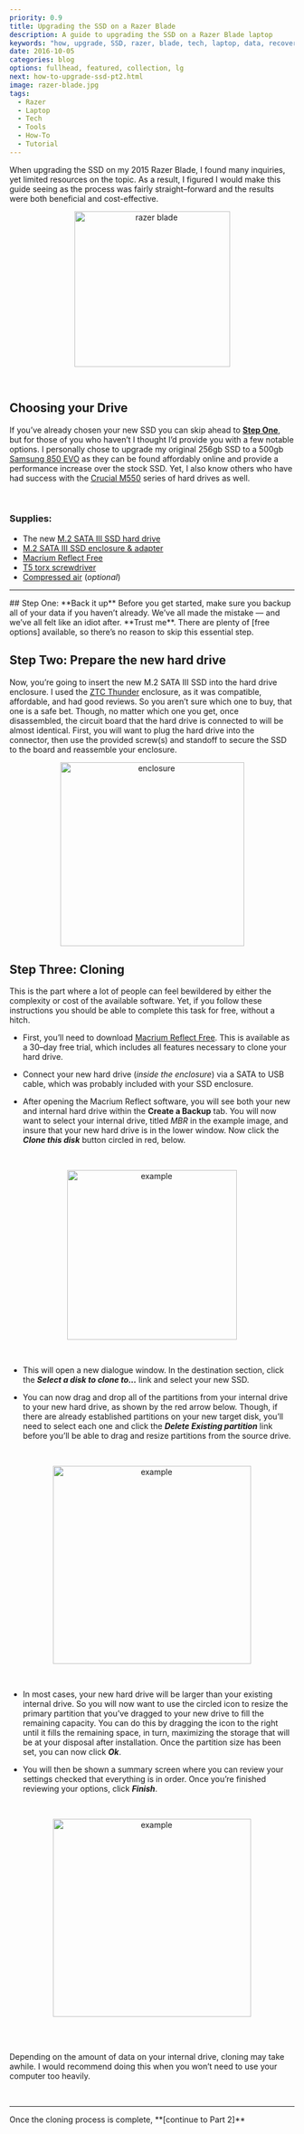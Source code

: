 ```yaml
---
priority: 0.9
title: Upgrading the SSD on a Razer Blade
description: A guide to upgrading the SSD on a Razer Blade laptop
keywords: "how, upgrade, SSD, razer, blade, tech, laptop, data, recovery, tutorial"
date: 2016-10-05
categories: blog
options: fullhead, featured, collection, lg
next: how-to-upgrade-ssd-pt2.html
image: razer-blade.jpg
tags:
  - Razer
  - Laptop
  - Tech
  - Tools
  - How-To
  - Tutorial
---
```


  When upgrading the SSD on my 2015 Razer Blade, I found many inquiries, yet limited resources on the topic. As a result, I figured I would make this guide seeing as the process was fairly straight&ndash;forward and the results were both beneficial and cost-effective.
<br>

<p align="center">
  <img src="https://cloud.githubusercontent.com/assets/16360374/20456077/939ebbfa-ae21-11e6-925c-6a0d4c60a4ca.png" height="275" alt="razer blade" title="Razer Blade"/>
</p>
<br>

## Choosing your Drive
  If you&rsquo;ve already chosen your new SSD you can skip ahead to [**Step One**](#step1), but for those of you who haven&rsquo;t I thought I&rsquo;d provide you with a few notable options.
  I personally chose to upgrade my original 256gb SSD to a 500gb [Samsung 850 EVO] as they can be found affordably online and provide a performance increase over the stock SSD. Yet, I also know others who have had success with the [Crucial M550] series of hard drives as well.

<br>

### Supplies:
 * The new [M.2 SATA III SSD hard drive]
 * [M.2 SATA III SSD enclosure & adapter]
 * [Macrium Reflect Free]
 * [T5 torx screwdriver]
 * [Compressed air] (*optional*)

<hr>
## Step One: **Back it up**
<a name="step1"/>
  Before you get started, make sure you backup all of your data if you haven&rsquo;t already. We&rsquo;ve all made the mistake &mdash; and we&rsquo;ve all felt like an idiot after. **Trust me**. There are plenty of [free options] available, so there&rsquo;s no reason to skip this essential step.


## Step Two: **Prepare the new hard drive**

  Now, you&rsquo;re going to insert the new M.2 SATA III SSD into the hard drive enclosure. I used the [ZTC Thunder] enclosure, as it was compatible, affordable, and had good reviews. So you aren&rsquo;t sure which one to buy, that one is a safe bet. Though, no matter which one you get, once disassembled, the circuit board that the hard drive is connected to will be almost identical. First, you will want to plug the hard drive into the connector, then use the provided screw(s) and standoff to secure the SSD to the board and reassemble your enclosure.
  <p align="center">
    <img src="https://cloud.githubusercontent.com/assets/16360374/20453970/89a96ac4-ade9-11e6-9a3b-5dc8290c8ada.jpg" height="325" align="center" alt="enclosure" title="Enclosure"/>
  </p>

## Step Three: **Cloning**
  This is the part where a lot of people can feel bewildered by either the complexity or cost of the available software. Yet, if you follow these instructions you should be able to complete this task for free, without a hitch.
  <br>

  * First, you&rsquo;ll need to download [Macrium Reflect Free]. This is available as a 30&ndash;day free trial, which includes all features necessary to clone your hard drive.

  * Connect your new hard drive (*inside the enclosure*) via a SATA to USB cable, which was probably included with your SSD enclosure.

  * After opening the Macrium Reflect software, you will see both your new and internal hard drive within the **Create a Backup** tab. You will now want to select your internal drive, titled *MBR* in the example image, and insure that your new hard drive is in the lower window. Now click the ***Clone this disk*** button circled in red, below.
  <br>
  <p align="center">
    <img src="https://cloud.githubusercontent.com/assets/16360374/20454261/29f2ed38-adf0-11e6-959e-8c12611a4dbb.png" height="300" alt="example" title="example"/>
  </p><br>

  * This will open a new dialogue window. In the destination section, click the ***Select a disk to clone to...*** link and select your new SSD.

  * You can now drag and drop all of the partitions from your internal drive to your new hard drive, as shown by the red arrow below.
  Though, if there are already established partitions on your new target disk, you&rsquo;ll need to select each one and click the ***Delete Existing partition*** link before you&rsquo;ll be able to drag and resize partitions from the source drive.
  <br>
  <p align="center">
  	<img src="https://cloud.githubusercontent.com/assets/16360374/20454353/78777002-adf3-11e6-940a-27002b3846d9.png" height="350" alt="example" title="example"/>
  </p><br>

  * In most cases, your new hard drive will be larger than your existing internal drive. So you will now want to use the circled icon to resize the primary partition that you&rsquo;ve dragged to your new drive to fill the remaining capacity. You can do this by dragging the icon to the right until it fills the remaining space, in turn, maximizing the storage that will be at your disposal after installation. Once the partition size has been set, you can now click ***Ok***.

  * You will then be shown a summary screen where you can  review your settings checked that everything is in order. Once you&rsquo;re finished reviewing your options, click ***Finish***.
  <br>
  <p align="center">
    <img src="https://cloud.githubusercontent.com/assets/16360374/20454386/9d73af46-adf4-11e6-9d66-5c71dab08c20.png" height="350" alt="example" title="example"/>
  </p><br>

  <br>

  <p class="h-note"> Depending on the amount of data on your internal drive, cloning may take awhile. I would recommend doing this when you won&rsquo;t need to use your computer too heavily.</p>

<br>
<hr>
Once the cloning process is complete, **[continue to Part 2]**

<br>

<!--------------------------------- Links ------------------------------------->
[Samsung 850 EVO]: https://www.amazon.com/Samsung-850-EVO-Internal-MZ-N5E500BW/dp/B00TGIW1XG/ref=sr_1_13?s=pc&ie=UTF8&qid=1479538259&sr=1-13&keywords=m.2+ssd+cable
[Crucial M550]: https://www.amazon.com/Crucial-256GB-Internal-Solid-CT256M550SSD4/dp/B00ITFZTHC/ref=sr_1_fkmr0_2?ie=UTF8&qid=1479540595&sr=8-2-fkmr0&keywords=crucial%2Bm500%2Bm.2%2Bsata&th=1
[M.2 SATA III SSD hard drive]: https://www.amazon.com/Samsung-850-EVO-Internal-MZ-N5E500BW/dp/B00TGIW1XG/ref=sr_1_13?s=pc&ie=UTF8&qid=1479538259&sr=1-13&keywords=m.2+ssd+cable
[M.2 SATA III SSD enclosure & adapter]: https://www.amazon.com/gp/product/B00KQ4LNJC/ref=oh_aui_detailpage_o06_s00?ie=UTF8&psc=1
[Macrium Reflect Free]: http://www.macrium.com/reflectfree.aspx
[T5 torx screwdriver]: https://www.amazon.com/gp/product/B01FAN2MLQ/ref=oh_aui_detailpage_o00_s00?ie=UTF8&psc=1
[Compressed air]: https://www.amazon.com/Compressed-Professional-Blow-Off-Electronics/dp/B015UNJZAC/ref=sr_1_2?ie=UTF8&qid=1479548500&sr=8-2-spons&keywords=compressed+air&psc=1
[free options]: https://www.lifewire.com/free-backup-software-tools-2617964
[ZTC Thunder]: https://www.amazon.com/gp/product/B00KQ4LNJC/ref=oh_aui_detailpage_o06_s00?ie=UTF8&psc=1
[continue to Part 2]: https://tterb.github.io/blog/how-to-upgrade-ssd-pt2.html
